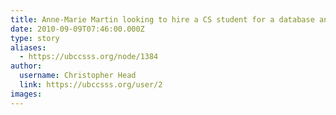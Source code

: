 ```yaml
---
title: Anne-Marie Martin looking to hire a CS student for a database and Website project 
date: 2010-09-09T07:46:00.000Z
type: story
aliases:
  - https://ubccsss.org/node/1384
author:
  username: Christopher Head
  link: https://ubccsss.org/user/2
images:
---
```



